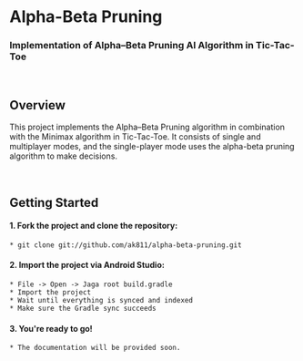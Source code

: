 # Alpha-Beta Pruning

### Implementation of Alpha–Beta Pruning AI Algorithm in Tic-Tac-Toe

<br>

## Overview
This project implements the Alpha–Beta Pruning algorithm in combination with the Minimax algorithm in Tic-Tac-Toe. It consists of single and multiplayer modes, and the single-player mode uses the alpha-beta pruning algorithm to make decisions.

<br>

## Getting Started
#### 1. Fork the project and clone the repository:
  ```
  * git clone git://github.com/ak811/alpha-beta-pruning.git
  ```
#### 2. Import the project via Android Studio:
  ```
  * File -> Open -> Jaga root build.gradle
  * Import the project
  * Wait until everything is synced and indexed
  * Make sure the Gradle sync succeeds
  ```
#### 3. You're ready to go!
  ```
  * The documentation will be provided soon.
  ```
<!-- View Documentation -->
 
<br>
